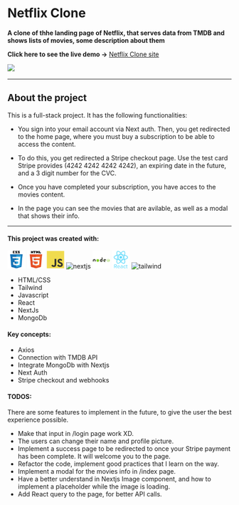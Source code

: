 # Netflix Clone

**A clone of thhe landing page of Netflix, that serves data from TMDB and shows lists of movies, some description about them**

**Click here to see the live demo &rarr;** [Netflix Clone site](https://netflix-clone-jesusfer1809.vercel.app "Netflix Clone site")

![](https://i.imgur.com/Zu1Scyf.jpg)

---

## About the project

This is a full-stack project. It has the following functionalities:

- You sign into your email account via Next auth. Then, you get redirected to the home page, where you must buy a subscription to be able to access the content.

- To do this, you get redirected a Stripe checkout page. Use the test card Stripe provides (4242 4242 4242 4242), an expiring date in the future, and a 3 digit number for the CVC.

- Once you have completed your subscription, you have acces to the movies content.

- In the page you can see the movies that are avilable, as well as a modal that shows their info.

---

#### This project was created with:

<p align="left">  <img src="https://raw.githubusercontent.com/devicons/devicon/master/icons/css3/css3-original-wordmark.svg" alt="css3" width="40" height="40"/>       <img src="https://raw.githubusercontent.com/devicons/devicon/master/icons/html5/html5-original-wordmark.svg" alt="html5" width="40" height="40"/>  <img src="https://raw.githubusercontent.com/devicons/devicon/master/icons/javascript/javascript-original.svg" alt="javascript" width="40" height="40"/>   <img src="https://cdn.worldvectorlogo.com/logos/nextjs-2.svg" alt="nextjs" width="40" height="40"/> <img src="https://raw.githubusercontent.com/devicons/devicon/master/icons/nodejs/nodejs-original-wordmark.svg" alt="nodejs" width="40" height="40"/>  <img src="https://raw.githubusercontent.com/devicons/devicon/master/icons/react/react-original-wordmark.svg" alt="react" width="40" height="40"/>  <img src="https://www.vectorlogo.zone/logos/tailwindcss/tailwindcss-icon.svg" alt="tailwind" width="40" height="40"/> </p>

- HTML/CSS
- Tailwind
- Javascript
- React
- NextJs
- MongoDb

#### Key concepts:

- Axios
- Connection with TMDB API
- Integrate MongoDb with Nextjs
- Next Auth
- Stripe checkout and webhooks

#### TODOS:

There are some features to implement in the future, to give the user the best experience possible.

- Make that input in /login page work XD.
- The users can change their name and profile picture.
- Implement a success page to be redirected to once your Stripe payment has been complete. It will welcome you to the page.
- Refactor the code, implement good practices that I learn on the way.
- Implement a modal for the movies info in /index page.
- Have a better understand in Nextjs Image component, and how to implement a placeholder while the image is loading.
- Add React query to the page, for better API calls.
